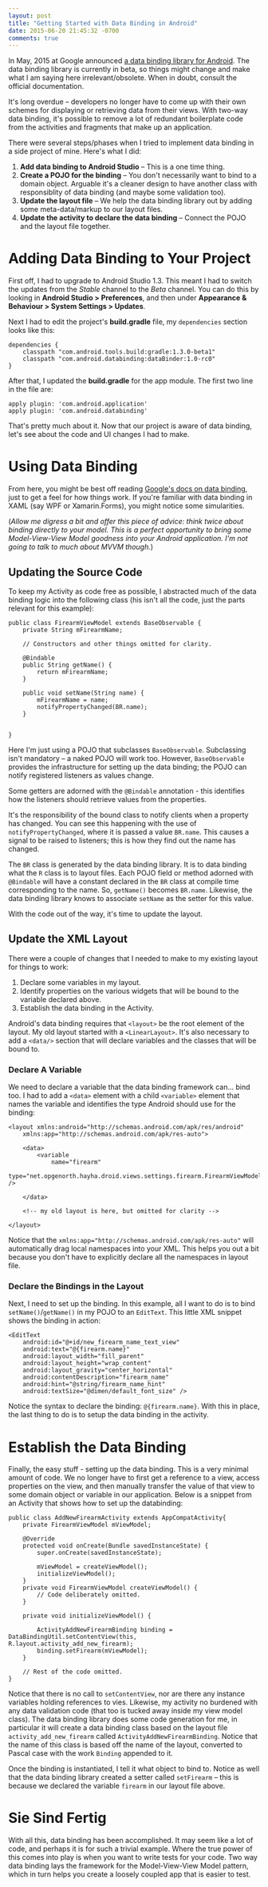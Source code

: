 ```yaml
---
layout: post
title: "Getting Started with Data Binding in Android"
date: 2015-06-20 21:45:32 -0700
comments: true
---
```


In May, 2015 at Google announced [a data binding library for Android](https://developer.android.com/tools/data-binding/guide.html). The data binding library is currently in beta, so things might change and make what I am saying here irrelevant/obsolete. When in doubt, consult the official documentation.

It's long overdue &ndash; developers no longer have to come up with their own schemes for displaying or retrieving data from their views. With two-way data binding, it's possible to remove a lot of redundant boilerplate code from the activities and fragments that make up an application. 

There were several steps/phases when I tried to implement data binding in a side project of mine. Here's what I did:

1. **Add data binding to Android Studio** &ndash; This is a one time thing.
2. **Create a POJO for the binding** &ndash; You don't necessarily want to bind to a domain object. Arguable it's a cleaner design to have another class with responsiblity of data binding (and maybe some validation too).
3. **Update the layout file** &ndash; We help the data binding library out by adding some meta-data/markup to our layout files.
4. **Update the activity to declare the data binding** &ndash; Connect the POJO and the layout file together.

# Adding Data Binding to Your Project

First off, I had to upgrade to Android Studio 1.3. This meant I had to switch the updates from the *Stable* channel to the *Beta* channel. You can do this by looking in **Android Studio > Preferences**, and then under **Appearance & Behaviour > System Settings > Updates**. 

Next I had to edit the project's **build.gradle** file, my  `dependencies` section looks like this:

	dependencies {
	    classpath "com.android.tools.build:gradle:1.3.0-beta1"
	    classpath "com.android.databinding:dataBinder:1.0-rc0"
	}

After that, I updated the **build.gradle** for the app module. The first two line in the file are:

	apply plugin: 'com.android.application'
	apply plugin: 'com.android.databinding'

That's pretty much about it. Now that our project is aware of data binding, let's see about the code and UI changes I had to make.

# Using Data Binding

From here, you might be best off reading [Google's docs on data binding](https://developer.android.com/tools/data-binding/guide.html), just to get a feel for how things work. If you're familiar with data binding in XAML (say WPF or Xamarin.Forms), you might notice some simularities.

(*Allow me digress a bit and offer this piece of advice: think twice about binding directly to your model. This is a perfect opportunity to bring some Model-View-View Model goodness into your Android application. I'm not going to talk to much about MVVM though.*)

## Updating the Source Code

To keep my Activity as code free as possible, I abstracted much of the data binding logic into the following class (his isn't all the code, just the parts relevant for this example):

	public class FirearmViewModel extends BaseObservable {
	    private String mFirearmName;

	    // Constructors and other things omitted for clarity.

	    @Bindable
	    public String getName() {
	        return mFirearmName;
	    }

	    public void setName(String name) {
	        mFirearmName = name;
	        notifyPropertyChanged(BR.name);
	    }


	}

Here I'm just using a POJO that subclasses `BaseObservable`. Subclassing isn't mandatory &ndash; a naked POJO will work too. However, `BaseObservable` provides the infrastructure for setting up the data binding; the POJO can notify registered listeners as values change. 

Some getters are adorned with the `@Bindable` annotation - this identifies how the listeners should retrieve values from the properties.

It's the responsibility of the bound class to notify clients when a property has changed. You can see this happening with the use of `notifyPropertyChanged`, where it is passed a value `BR.name`. This causes a signal to be raised to listeners; this is how they find out the name has changed.

The `BR` class is generated by the data binding library. It is to data binding what the `R` class is to layout files. Each POJO field or method adorned with `@Bindable` will have a constant declared in the `BR` class at compile time corresponding to the name. So, `getName()` becomes `BR.name`. Likewise, the data binding library knows to associate `setName` as the setter for this value.

With the code out of the way, it's time to update the layout.

## Update the XML Layout

There were a couple of changes that I needed to make to my existing layout for things to work:

1. Declare some variables in my layout. 
2. Identify properties on the various widgets that will be bound to the variable declared above.
3. Establish the data binding in the Activity.

Android's data binding requires that `<layout>` be the root element of the layout. My old layout started with a `<LinearLayout>`. It's also necessary to add a `<data/>` section that will declare variables and the classes that will be bound to.

### Declare A Variable

We need to declare a variable that the data binding framework can... bind too. I had to add a `<data>` element with a child `<variable>` element that names the variable and identifies the type Android should use for the binding:

	<layout xmlns:android="http://schemas.android.com/apk/res/android"
	    xmlns:app="http://schemas.android.com/apk/res-auto">

	    <data>
	        <variable
	            name="firearm"
	            type="net.opgenorth.hayha.droid.views.settings.firearm.FirearmViewModel" />

	    </data>

	    <!-- my old layout is here, but omitted for clarity -->

	</layout>

Notice that the `xmlns:app="http://schemas.android.com/apk/res-auto"` will automatically drag local namespaces into your XML. This helps you out a bit because you don't have to explicitly declare all the namespaces in layout file.

### Declare the Bindings in the Layout

Next, I need to set up the binding. In this example, all I want to do is to bind `setName()`/`getName()` in my POJO to an `EditText`. This little XML snippet shows the binding in action:

    <EditText
        android:id="@+id/new_firearm_name_text_view"
        android:text="@{firearm.name}"
        android:layout_width="fill_parent"
        android:layout_height="wrap_content"
        android:layout_gravity="center_horizontal"
        android:contentDescription="firearm_name"
        android:hint="@string/firearm_name_hint"
        android:textSize="@dimen/default_font_size" />

Notice the syntax to declare the binding: `@{firearm.name}`. With this in place, the last thing to do is to setup the data binding in the activity.

# Establish the Data Binding

Finally, the easy stuff - setting up the data binding. This is a very minimal amount of code. We no longer have to first get a reference to a view, access properties on the view, and then manually transfer the value of that view to some domain object or variable in our application.  Below is a snippet from an Activity that shows how to set up the databinding:

	public class AddNewFirearmActivity extends AppCompatActivity{
	    private FirearmViewModel mViewModel;

	    @Override
	    protected void onCreate(Bundle savedInstanceState) {
	        super.onCreate(savedInstanceState);

	        mViewModel = createViewModel();
	        initializeViewModel();
	    }
	    private void FirearmViewModel createViewModel() {
	    	// Code deliberately omitted.
	    }	  

	    private void initializeViewModel() {

	        ActivityAddNewFirearmBinding binding = DataBindingUtil.setContentView(this, R.layout.activity_add_new_firearm);
	        binding.setFirearm(mViewModel);
	    }

	    // Rest of the code omitted.
	}




Notice that there is no call to `setContentView`, nor are there any instance variables holding references to vies. Likewise, my activity no burdened with any data validation code (that too is tucked away inside my view model class). The data binding library does some code generation for me, in particular it will create a data binding class based on the layout file `activity_add_new_firearm` called `ActivityAddNewFirearmBinding`. Notice that the name of this class is based off the name of the layout, converted to Pascal case with the work `Binding` appended to it.

Once the binding is instantiated, I tell it what object to bind to. Notice as well that the data binding library created a setter called `setFirearm` &ndash; this is because we declared the variable `firearm` in our layout file above.

# Sie Sind Fertig

With all this, data binding has been accomplished. It may seem like a lot of code, and perhaps it is for such a trivial example. Where the true power of this comes into play is when you want to write tests for your code. Two way data binding lays the framework for the Model-View-View Model pattern, which in turn helps you create a loosely coupled app that is easier to test.


